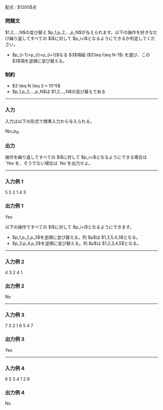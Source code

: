 
<div>

<span>

<span>

<p>
配点 : $1200$点
</p>

<div>

<section>

### **問題文**

<p>
$1,2,...,N$の並び替え $p_1,p_2,...,p_N$が与えられます。以下の操作を好きなだけ繰り返してすべての $i$に対して $p_i=i$となるようにできるか判定してください。
</p>

<ul>

<li>
$p_{i-1}>p_{i}>p_{i+1}$なる $3$項組 ($2\leq i\leq N-1$) を選び、この $3$項を逆順に並び替える。
</li>

</ul>

</section>

</div>

<div>

<section>

### **制約**

<ul>

<li>
$3 \leq N \leq 3 × 10^5$
</li>

<li>
$p_1,p_2,...,p_N$は $1,2,...,N$の並び替えである
</li>

</ul>

</section>

</div>

---

<div>

<div>

<section>

### **入力**

<p>
入力は以下の形式で標準入力から与えられる。
</p>

<div>

$N$$p_1$$:$$p_N$
</div>

</section>

</div>

<div>

<section>

### **出力**

<p>
操作を繰り返してすべての $i$に対して $p_i=i$となるようにできる場合は `Yes`を、そうでない場合は `No`を出力せよ。
</p>

</section>

</div>

</div>

---

<div>

<section>

### **入力例 1**

<div>

5
5
2
1
4
3

</div>

</section>

</div>

<div>

<section>

### **出力例 1**

<div>

Yes

</div>

<p>
以下の操作ですべての $i$に対して $p_i=i$となるようにできます。
</p>

<ul>

<li>
$p_1,p_2,p_3$を逆順に並び替える。列 $p$は $1,2,5,4,3$となる。
</li>

<li>
$p_3,p_4,p_5$を逆順に並び替える。列 $p$は $1,2,3,4,5$となる。
</li>

</ul>

</section>

</div>

---

<div>

<section>

### **入力例 2**

<div>

4
3
2
4
1

</div>

</section>

</div>

<div>

<section>

### **出力例 2**

<div>

No

</div>

</section>

</div>

---

<div>

<section>

### **入力例 3**

<div>

7
3
2
1
6
5
4
7

</div>

</section>

</div>

<div>

<section>

### **出力例 3**

<div>

Yes

</div>

</section>

</div>

---

<div>

<section>

### **入力例 4**

<div>

6
5
3
4
1
2
6

</div>

</section>

</div>

<div>

<section>

### **出力例 4**

<div>

No

</div>

</section>

</div>

</span>

</span>

</div>
